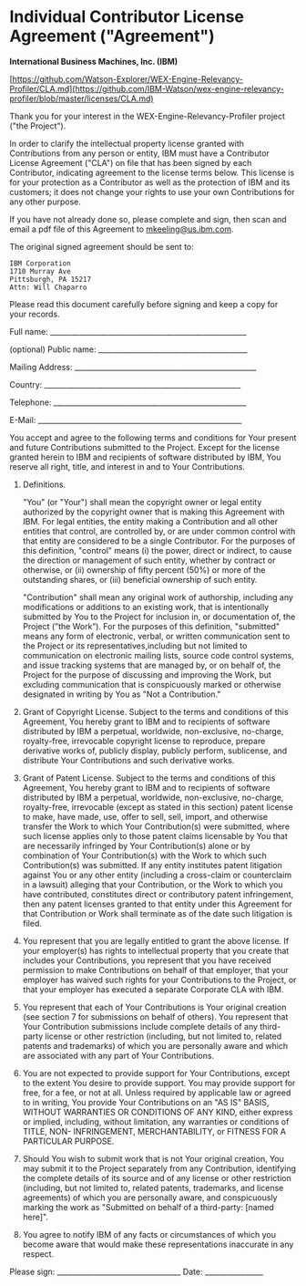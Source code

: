 # Individual Contributor License Agreement ("Agreement")

**International Business Machines, Inc. (IBM)**

[https://github.com/Watson-Explorer/WEX-Engine-Relevancy-Profiler/CLA.md](https://github.com/IBM-Watson/wex-engine-relevancy-profiler/blob/master/licenses/CLA.md)


Thank you for your interest in the WEX-Engine-Relevancy-Profiler project ("the Project").

In order to clarify the intellectual property license granted with Contributions from any person or entity, IBM must have a Contributor License Agreement ("CLA") on file that has been signed by each Contributor, indicating agreement to the license terms below. This license is for your protection as a Contributor as well as the protection of IBM and its customers; it does not change your rights to use your own Contributions for any other purpose.

If you have not already done so, please complete and sign, then scan and email a pdf file of this Agreement to mkeeling@us.ibm.com.

The original signed agreement should be sent to:

```
IBM Corporation
1710 Murray Ave
Pittsburgh, PA 15217
Attn: Will Chaparro
```

Please read this document carefully before signing and keep a copy for your records.

Full name: ______________________________________________________

(optional) Public name: _________________________________________

Mailing Address: __________________________________________________

Country:   ______________________________________________________

Telephone: _____________________________________________________

E-Mail:    ________________________________________________________


You accept and agree to the following terms and conditions for Your present and future Contributions submitted to the Project. Except for the license granted herein to IBM and recipients of software distributed by IBM, You reserve all right, title, and interest in and to Your Contributions.

1. Definitions.

   "You" (or "Your") shall mean the copyright owner or legal entity authorized by the copyright owner that is making this Agreement with IBM. For legal entities, the entity making a Contribution and all other entities that control, are controlled by, or are under common control with that entity are considered to be a single Contributor. For the purposes of this definition, "control" means (i) the power, direct or indirect, to cause the direction or management of such entity, whether by contract or otherwise, or (ii) ownership of fifty percent (50%) or more of the outstanding shares, or (iii) beneficial ownership of such entity.

   "Contribution" shall mean any original work of authorship, including any modifications or additions to an existing work, that is intentionally submitted by You to the Project for inclusion in, or documentation of, the Project (”the Work”). For the purposes of this definition, "submitted" means any form of electronic, verbal, or written communication sent to the Project or its representatives,including but not limited to communication on electronic mailing lists, source code control systems, and issue tracking systems that are managed by, or on behalf of, the Project for the purpose of discussing and improving the Work, but excluding communication that is conspicuously marked or otherwise designated in writing by You as "Not a Contribution."

2. Grant of Copyright License. Subject to the terms and conditions of this Agreement, You hereby grant to IBM and to recipients of software distributed by IBM a perpetual, worldwide, non-exclusive, no-charge, royalty-free, irrevocable copyright license to reproduce, prepare derivative works of, publicly display, publicly perform, sublicense, and distribute Your Contributions and such derivative works.

3. Grant of Patent License. Subject to the terms and conditions of this Agreement, You hereby grant to IBM and to recipients of software distributed by IBM a perpetual, worldwide, non-exclusive, no-charge, royalty-free, irrevocable (except as stated in this section) patent license to make, have made, use, offer to sell, sell, import, and otherwise transfer the Work to which Your Contribution(s) were submitted, where such license applies only to those patent claims licensable by You that are necessarily infringed by Your Contribution(s) alone or by combination of Your Contribution(s) with the Work to which such Contribution(s) was submitted. If any entity institutes patent litigation against You or any other entity (including a cross-claim or counterclaim in a lawsuit) alleging that your Contribution, or the Work to which you have contributed, constitutes direct or contributory patent infringement, then any patent licenses granted to that entity under this Agreement for that Contribution or Work shall terminate as of the date such litigation is filed.

4. You represent that you are legally entitled to grant the above license. If your employer(s) has rights to intellectual property that you create that includes your Contributions, you represent that you have received permission to make Contributions on behalf of that employer, that your employer has waived such rights for your Contributions to the Project, or that your employer has executed a separate Corporate CLA with IBM.

5. You represent that each of Your Contributions is Your original creation (see section 7 for submissions on behalf of others).  You represent that Your Contribution submissions include complete details of any third-party license or other restriction (including, but not limited to, related patents and trademarks) of which you are personally aware and which are associated with any part of Your Contributions.

6. You are not expected to provide support for Your Contributions, except to the extent You desire to provide support. You may provide support for free, for a fee, or not at all. Unless required by applicable law or agreed to in writing, You provide Your Contributions on an "AS IS" BASIS, WITHOUT WARRANTIES OR CONDITIONS OF ANY KIND, either express or implied, including, without limitation, any warranties or conditions of TITLE, NON- INFRINGEMENT, MERCHANTABILITY, or FITNESS FOR A PARTICULAR PURPOSE.

7. Should You wish to submit work that is not Your original creation, You may submit it to the Project separately from any Contribution, identifying the complete details of its source and of any license or other restriction (including, but not limited to, related patents, trademarks, and license agreements) of which you are personally aware, and conspicuously marking the work as "Submitted on behalf of a third-party: [named here]".

8. You agree to notify IBM of any facts or circumstances of which you become aware that would make these representations inaccurate in any respect.


Please sign: __________________________________ Date: ________________
